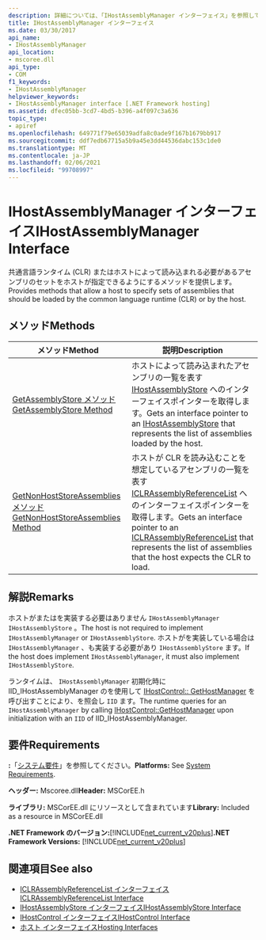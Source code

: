 ```yaml
---
description: 詳細については、「IHostAssemblyManager インターフェイス」を参照してください。
title: IHostAssemblyManager インターフェイス
ms.date: 03/30/2017
api_name:
- IHostAssemblyManager
api_location:
- mscoree.dll
api_type:
- COM
f1_keywords:
- IHostAssemblyManager
helpviewer_keywords:
- IHostAssemblyManager interface [.NET Framework hosting]
ms.assetid: dfec05bb-3cd7-4bd5-b396-a4f097c3a636
topic_type:
- apiref
ms.openlocfilehash: 649771f79e65039adfa8c0ade9f167b1679bb917
ms.sourcegitcommit: ddf7edb67715a5b9a45e3dd44536dabc153c1de0
ms.translationtype: MT
ms.contentlocale: ja-JP
ms.lasthandoff: 02/06/2021
ms.locfileid: "99708997"
---
```

# <a name="ihostassemblymanager-interface"></a><span data-ttu-id="20206-103">IHostAssemblyManager インターフェイス</span><span class="sxs-lookup"><span data-stu-id="20206-103">IHostAssemblyManager Interface</span></span>

<span data-ttu-id="20206-104">共通言語ランタイム (CLR) またはホストによって読み込まれる必要があるアセンブリのセットをホストが指定できるようにするメソッドを提供します。</span><span class="sxs-lookup"><span data-stu-id="20206-104">Provides methods that allow a host to specify sets of assemblies that should be loaded by the common language runtime (CLR) or by the host.</span></span>  
  
## <a name="methods"></a><span data-ttu-id="20206-105">メソッド</span><span class="sxs-lookup"><span data-stu-id="20206-105">Methods</span></span>  
  
|<span data-ttu-id="20206-106">メソッド</span><span class="sxs-lookup"><span data-stu-id="20206-106">Method</span></span>|<span data-ttu-id="20206-107">説明</span><span class="sxs-lookup"><span data-stu-id="20206-107">Description</span></span>|  
|------------|-----------------|  
|[<span data-ttu-id="20206-108">GetAssemblyStore メソッド</span><span class="sxs-lookup"><span data-stu-id="20206-108">GetAssemblyStore Method</span></span>](ihostassemblymanager-getassemblystore-method.md)|<span data-ttu-id="20206-109">ホストによって読み込まれたアセンブリの一覧を表す [IHostAssemblyStore](ihostassemblystore-interface.md) へのインターフェイスポインターを取得します。</span><span class="sxs-lookup"><span data-stu-id="20206-109">Gets an interface pointer to an [IHostAssemblyStore](ihostassemblystore-interface.md) that represents the list of assemblies loaded by the host.</span></span>|  
|[<span data-ttu-id="20206-110">GetNonHostStoreAssemblies メソッド</span><span class="sxs-lookup"><span data-stu-id="20206-110">GetNonHostStoreAssemblies Method</span></span>](ihostassemblymanager-getnonhoststoreassemblies-method.md)|<span data-ttu-id="20206-111">ホストが CLR を読み込むことを想定しているアセンブリの一覧を表す [ICLRAssemblyReferenceList](iclrassemblyreferencelist-interface.md) へのインターフェイスポインターを取得します。</span><span class="sxs-lookup"><span data-stu-id="20206-111">Gets an interface pointer to an [ICLRAssemblyReferenceList](iclrassemblyreferencelist-interface.md) that represents the list of assemblies that the host expects the CLR to load.</span></span>|  
  
## <a name="remarks"></a><span data-ttu-id="20206-112">解説</span><span class="sxs-lookup"><span data-stu-id="20206-112">Remarks</span></span>  

 <span data-ttu-id="20206-113">ホストがまたはを実装する必要はありません `IHostAssemblyManager` `IHostAssemblyStore` 。</span><span class="sxs-lookup"><span data-stu-id="20206-113">The host is not required to implement `IHostAssemblyManager` or `IHostAssemblyStore`.</span></span> <span data-ttu-id="20206-114">ホストがを実装している場合は `IHostAssemblyManager` 、も実装する必要があり `IHostAssemblyStore` ます。</span><span class="sxs-lookup"><span data-stu-id="20206-114">If the host does implement `IHostAssemblyManager`, it must also implement `IHostAssemblyStore`.</span></span>  
  
 <span data-ttu-id="20206-115">ランタイムは、 `IHostAssemblyManager` 初期化時に IID_IHostAssemblyManager のを使用して [IHostControl:: GetHostManager](ihostcontrol-gethostmanager-method.md) を呼び出すことにより、を照会し `IID` ます。</span><span class="sxs-lookup"><span data-stu-id="20206-115">The runtime queries for an `IHostAssemblyManager` by calling [IHostControl::GetHostManager](ihostcontrol-gethostmanager-method.md) upon initialization with an `IID` of IID_IHostAssemblyManager.</span></span>  
  
## <a name="requirements"></a><span data-ttu-id="20206-116">要件</span><span class="sxs-lookup"><span data-stu-id="20206-116">Requirements</span></span>  

 <span data-ttu-id="20206-117">**:**「[システム要件](../../get-started/system-requirements.md)」を参照してください。</span><span class="sxs-lookup"><span data-stu-id="20206-117">**Platforms:** See [System Requirements](../../get-started/system-requirements.md).</span></span>  
  
 <span data-ttu-id="20206-118">**ヘッダー:** Mscoree.dll</span><span class="sxs-lookup"><span data-stu-id="20206-118">**Header:** MSCorEE.h</span></span>  
  
 <span data-ttu-id="20206-119">**ライブラリ:** MSCorEE.dll にリソースとして含まれています</span><span class="sxs-lookup"><span data-stu-id="20206-119">**Library:** Included as a resource in MSCorEE.dll</span></span>  
  
 <span data-ttu-id="20206-120">**.NET Framework のバージョン:**[!INCLUDE[net_current_v20plus](../../../../includes/net-current-v20plus-md.md)]</span><span class="sxs-lookup"><span data-stu-id="20206-120">**.NET Framework Versions:** [!INCLUDE[net_current_v20plus](../../../../includes/net-current-v20plus-md.md)]</span></span>  
  
## <a name="see-also"></a><span data-ttu-id="20206-121">関連項目</span><span class="sxs-lookup"><span data-stu-id="20206-121">See also</span></span>

- [<span data-ttu-id="20206-122">ICLRAssemblyReferenceList インターフェイス</span><span class="sxs-lookup"><span data-stu-id="20206-122">ICLRAssemblyReferenceList Interface</span></span>](iclrassemblyreferencelist-interface.md)
- [<span data-ttu-id="20206-123">IHostAssemblyStore インターフェイス</span><span class="sxs-lookup"><span data-stu-id="20206-123">IHostAssemblyStore Interface</span></span>](ihostassemblystore-interface.md)
- [<span data-ttu-id="20206-124">IHostControl インターフェイス</span><span class="sxs-lookup"><span data-stu-id="20206-124">IHostControl Interface</span></span>](ihostcontrol-interface.md)
- [<span data-ttu-id="20206-125">ホスト インターフェイス</span><span class="sxs-lookup"><span data-stu-id="20206-125">Hosting Interfaces</span></span>](hosting-interfaces.md)

